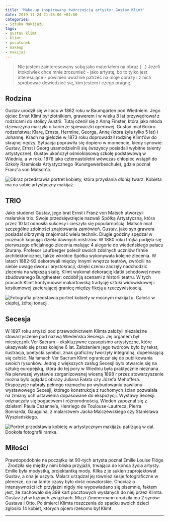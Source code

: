 ```yaml
---
title: 'Make-up inspirowany twórczością artysty: Gustav Klimt'
date: 2019-11-24 21:48:00 +01:00
categories:
- Sztuka Makijażu
tags:
- gustav klimt
- klimt
- pocałunek
- makeup
- makijaż
---
```


> Nie jestem zainteresowany sobą jako materiałem na obraz (...) Jeżeli ktokolwiek chce mnie zrozumieć - jako artystę, bo to tylko jest interesujące - powinien uważnie patrzeć na moje obrazy i z nich spróbować dowiedzieć się, kim jestem i czego pragnę.


## Rodzina

Gustav urodził się w lipcu w 1862 roku w Baumgarten pod Wiedniem. Jego ojciec Ernst Klimt był złotnikiem, grawerem i w wieku 8 lat przywędrował z rodzicami do stolicy Austrii. Tutaj ożenił się z Anną Finster, która jako młoda dziewczyna marzyła o karierze śpiewaczki operowej. Gustav miał 6cioro rodzeństwa: Klarę, Ernsta, Hermine, Georga, Annę (która żyła tylko 5 lat) i Johannę. Krach na giełdzie w 1873 roku doprowadził rodzinę Klimt’ów do skrajnej nędzy. Sytuacja poprawiła się dopiero w momencie, kiedy synowie: Gustav, Ernst i Georg usamodzielnili się (wszyscy posiadali wybitne talenty artystyczne).
Gustav ukończył ośmioklasową  szkołę podstawową w Wiedniu, a w roku 1876 jako czternastoletni wówczas chłopiec wstąpił do Szkoły Rzemiosła Artystycznego (Kunstgewerbeschule), gdzie poznał Franz'a von Matsch'a.

![Obraz przedstawia portret kobiety, która przysłania dłonią twarz. Kobieta ma na sobie artystyczny makijaż.](https://assets2.ello.co/uploads/asset/attachment/10561669/ello-optimized-a36d6dd4.jpg)

## TRIO

Jako studenci Gustav, jego brat Ernst i Franz von Matsch utworzyli malarskie trio. Swoje przedsięwzięcie nazwali Spółką Artystyczną, która przez 10 lat odnosiła sukcesy i cieszyła się popularnością. Matsch miał szczególne zdolności znajdowania zamówień. 
Gustav, jako syn grawera posiadał olbrzymią znajomość wielu technik. Długie godziny spędzał w muzeach kopiując dzieła dawnych mistrzów.
W 1880 roku trójka podjęła się pierwszego oficjalnego zlecenia malując 4 alegorie do wiedeńskiego pałacu Sturany. Profesor Laufberger polecił swoich zdolnych uczniów firmie architektonicznej,  także wkrótce Spółka wykonywała kolejne zlecenia. W latach 1882-92 dekorowali między innymi wnętrza teatrów, zwrócili na siebie uwagę dworu i arystokracji, dzięki czemu zaczęły nadchodzić zlecenia na większą skalę. Klimt wykonał dekorację klatki schodowej nowo zbudowanego Burgtheater: ozdobił ją scenami z historii teatru. W tych pracach Klimt kontynuował makartowską tradycję sztuki widowiskowej i kostiumowej zacierającej granicę między fikcją a rzeczywistością.

![Fotografia przedstawia portret kobiety w mocnym makijażu. Całość w ciepłej, żółtej tonacji.](https://assets3.ello.co/uploads/asset/attachment/10561667/ello-optimized-070867a5.jpg)

## Secesja

W 1897 roku artyści pod przewodnictwem Klimta założyli niezależne stowarzyszenie pod nazwą Wiedeńska Secesja. Jej organem był miesięcznik Ver Sacrum – ekskluzywne czasopismo artystyczne, które ukazywało się przez kolejne 6 lat. Założeniem jego twórców było by tekst, ilustracja, poetycki symbol, znak graficzny tworzyły integralną, dopełniającą się całość. Na łamach Ver Sacrum Klimt ograniczał się do publikowania swoich rysunków. Jedną z większych zasług Secesji było otwarcie się na sztukę europejską, która do tej pory w Wiedniu była praktycznie nieznana. 
Na pierwszej wystawie zorganizowanej wiosną 1898 r przez stowarzyszenie można było oglądać obrazy Juliana Fałata czy Józefa Mehoffera. Ekspozycje nabrały pełnego rozmachu po wybudowaniu pawilonu wystawowego Secesji, którego konstrukcja z ruchomych ścian pozwalała na zmiany uch ustawienia dopasowane do ekspozycji. 
Wystawy Secesji odznaczały się bogactwem i różnorodnością. Wiedeń zapoznał się z dziełami Paula Cezanne’a, Henriego de Toulouse-Lautreca, Pierra Bonnarda, Gauguina, z malarstwem Jacka Malczewskiego czy Stanisława Wyspiańskiego. 

![Portret przedstawia kobietę w artystycznym makijażu patrzącą w dal. Dookoła fotografii ramka.](https://assets0.ello.co/uploads/asset/attachment/10561744/ello-optimized-85ddfab7.jpg)

## Miłości

Prawdopodobnie na początku lat 90-tych artysta poznał Emilie Louise Flöge
. Zrodziła się między nimi bliska przyjaźń, trwająca do końca życia artysty. 
Emilie była modystką, projektantką mody. Kilka z je sukien zaprojektował Gustav, a ona je uszyła. Malarz urządzał jej również sesje fotograficzne w plenerze, co na tamte czasy było dość nowatorskie. Chociaż o intensywności ich przyjaźni nigdy nie wypowiadano się pisemnie, faktem jest, że zachowało się 399 kart pocztowych wysłanych do niej przez Klimta. 
Gustav żył w luźnych związkach. Mizzi Zimmermann urodziła mu 2 synów: Gustava i Otto. Po śmierci Klimta roszczenia do spadku swoich dzieci zgłosiło 14 kobiet, których ojcem rzekomo był Klimt.

----------
